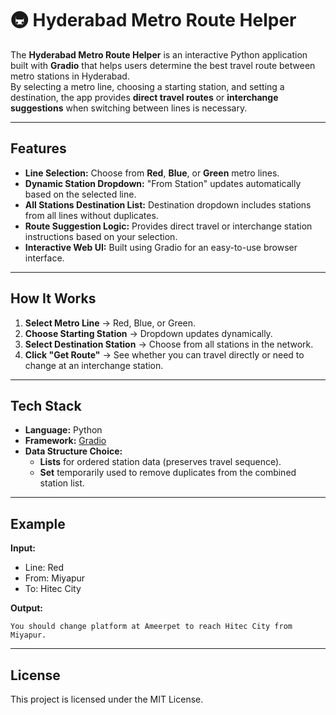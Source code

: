 # 🚇 Hyderabad Metro Route Helper

The **Hyderabad Metro Route Helper** is an interactive Python application built with **Gradio** that helps users determine the best travel route between metro stations in Hyderabad.  
By selecting a metro line, choosing a starting station, and setting a destination, the app provides **direct travel routes** or **interchange suggestions** when switching between lines is necessary.

---

## Features
- **Line Selection:** Choose from **Red**, **Blue**, or **Green** metro lines.
- **Dynamic Station Dropdown:** "From Station" updates automatically based on the selected line.
- **All Stations Destination List:** Destination dropdown includes stations from all lines without duplicates.
- **Route Suggestion Logic:** Provides direct travel or interchange station instructions based on your selection.
- **Interactive Web UI:** Built using Gradio for an easy-to-use browser interface.

---

## How It Works
1. **Select Metro Line** → Red, Blue, or Green.
2. **Choose Starting Station** → Dropdown updates dynamically.
3. **Select Destination Station** → Choose from all stations in the network.
4. **Click "Get Route"** → See whether you can travel directly or need to change at an interchange station.

---

## Tech Stack
- **Language:** Python  
- **Framework:** [Gradio](https://gradio.app/)  
- **Data Structure Choice:**  
  - **Lists** for ordered station data (preserves travel sequence).  
  - **Set** temporarily used to remove duplicates from the combined station list.  

---

## Example
**Input:**  
- Line: Red  
- From: Miyapur  
- To: Hitec City  

**Output:**  
```
You should change platform at Ameerpet to reach Hitec City from Miyapur.
```

---


## License
This project is licensed under the MIT License.
